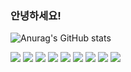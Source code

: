### 안녕하세요!

![Anurag's GitHub stats](https://github-readme-stats.vercel.app/api?username=skywings-kor&show_icons=true&theme=radical)

<a href="https://simpleicons.org/icons/yolo.svg" target="_blank"><img src="https://img.shields.io/badge/YOLO-000000?style=flat-square&logo=yolo&logoColor=FFFFFF"/></a>
<a href="버튼을 눌렀을 때 이동할 링크" target="_blank"><img src="https://img.shields.io/badge/Python Language-000000?style=flat-square&logo=Python&logoColor=FFFFFF"/></a>
<a href="버튼을 눌렀을 때 이동할 링크" target="_blank"><img src="https://img.shields.io/badge/OpenCV-000000?style=flat-square&logo=OpenCV&logoColor=FFFFFF"/></a>
<a href="버튼을 눌렀을 때 이동할 링크" target="_blank"><img src="https://img.shields.io/badge/React-000000?style=flat-square&logo=React&logoColor=FFFFFF"/></a>
<a href="버튼을 눌렀을 때 이동할 링크" target="_blank"><img src="https://img.shields.io/badge/C Language-000000?style=flat-square&logo=C&logoColor=FFFFFF"/></a>
<a href="버튼을 눌렀을 때 이동할 링크" target="_blank"><img src="https://img.shields.io/badge/Node.js-000000?style=flat-square&logo=Node.js&logoColor=FFFFFF"/></a>
<a href="버튼을 눌렀을 때 이동할 링크" target="_blank"><img src="https://img.shields.io/badge/TensorFlow-000000?style=flat-square&logo=TensorFlow&logoColor=FFFFFF"/></a>
<a href="버튼을 눌렀을 때 이동할 링크" target="_blank"><img src="https://img.shields.io/badge/Sololearn-000000?style=flat-square&logo=Sololearn&logoColor=FFFFFF"/></a>
<a href="버튼을 눌렀을 때 이동할 링크" target="_blank"><img src="https://img.shields.io/badge/scikit-learn-000000?style=flat-square&logo=scikit-learn&logoColor=FFFFFF"/></a>
